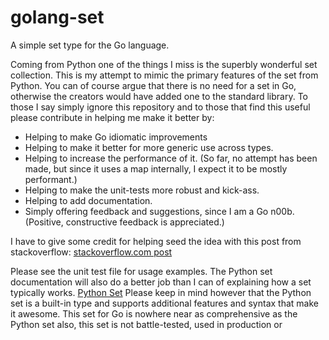 golang-set
==========

A simple set type for the Go language.

Coming from Python one of the things I miss is the superbly wonderful set collection.  This is my attempt to mimic the primary features of the set from Python.
You can of course argue that there is no need for a set in Go, otherwise the creators would have added one to the standard library.  To those I say simply ignore this repository
and to those that find this useful please contribute in helping me make it better by:

* Helping to make Go idiomatic improvements
* Helping to make it better for more generic use across types.
* Helping to increase the performance of it. (So far, no attempt has been made, but since it uses a map internally, I expect it to be mostly performant.)
* Helping to make the unit-tests more robust and kick-ass.
* Helping to add documentation.
* Simply offering feedback and suggestions, since I am a Go n00b.  (Positive, constructive feedback is appreciated.)

I have to give some credit for helping seed the idea with this post from stackoverflow: [stackoverflow.com post](http://programmers.stackexchange.com/questions/177428/sets-data-structure-in-golang)

Please see the unit test file for usage examples.  The Python set documentation will also do a better job than I can of explaining how a set typically works. [Python Set](http://docs.python.org/2/library/sets.html)    Please keep in mind 
however that the Python set is a built-in type and supports additional features and syntax that make it awesome.  This set for Go is nowhere near as comprehensive as the Python set
also, this set is not battle-tested, used in production or 

